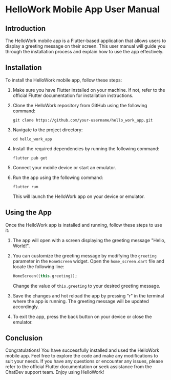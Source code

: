 # HelloWork Mobile App User Manual

## Introduction

The HelloWork mobile app is a Flutter-based application that allows users to display a greeting message on their screen. This user manual will guide you through the installation process and explain how to use the app effectively.

## Installation

To install the HelloWork mobile app, follow these steps:

1. Make sure you have Flutter installed on your machine. If not, refer to the official Flutter documentation for installation instructions.

2. Clone the HelloWork repository from GitHub using the following command:

   ```
   git clone https://github.com/your-username/hello_work_app.git
   ```

3. Navigate to the project directory:

   ```
   cd hello_work_app
   ```

4. Install the required dependencies by running the following command:

   ```
   flutter pub get
   ```

5. Connect your mobile device or start an emulator.

6. Run the app using the following command:

   ```
   flutter run
   ```

   This will launch the HelloWork app on your device or emulator.

## Using the App

Once the HelloWork app is installed and running, follow these steps to use it:

1. The app will open with a screen displaying the greeting message "Hello, World!".

2. You can customize the greeting message by modifying the `greeting` parameter in the `HomeScreen` widget. Open the `home_screen.dart` file and locate the following line:

   ```dart
   HomeScreen({this.greeting});
   ```

   Change the value of `this.greeting` to your desired greeting message.

3. Save the changes and hot reload the app by pressing "r" in the terminal where the app is running. The greeting message will be updated accordingly.

4. To exit the app, press the back button on your device or close the emulator.

## Conclusion

Congratulations! You have successfully installed and used the HelloWork mobile app. Feel free to explore the code and make any modifications to suit your needs. If you have any questions or encounter any issues, please refer to the official Flutter documentation or seek assistance from the ChatDev support team. Enjoy using HelloWork!